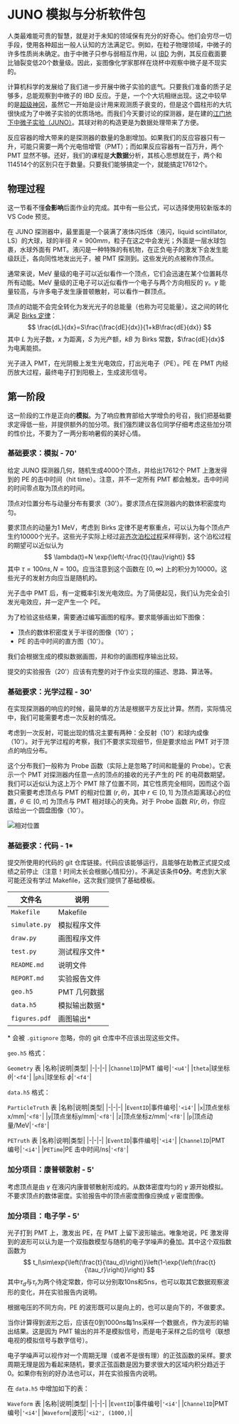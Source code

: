 # JUNO 模拟与分析软件包

人类最难能可贵的智慧，就是对于未知的领域保有充分的好奇心。他们会穷尽一切手段，使用各种超出一般人认知的方法满足它。例如，在粒子物理领域，中微子的许多性质尚未确定。由于中微子只参与弱相互作用，以 [IBD](https://en.wikipedia.org/wiki/Inverse_beta_decay) 为例，其反应截面要比铀裂变低20个数量级。因此，妄图像化学家那样在烧杯中观察中微子是不现实的。

计算机科学的发展给了我们进一步开展中微子实验的底气。只要我们准备的质子足够多，总能观察到中微子的 IBD 反应。于是，一个个大坑相继出现。这之中较早的是[超级神冈](https://en.wikipedia.org/wiki/Super-Kamiokande)，虽然它一开始是设计用来观测质子衰变的，但是这个圆柱形的大坑很快成为了中微子实验的优质场地。而我们今天要讨论的探测器，是在建的[江门地下中微子实验（JUNO）](https://en.wikipedia.org/wiki/Jiangmen_Underground_Neutrino_Observatory)。其球对称的构造更是为数据处理带来了方便。

反应容器的增大带来的是探测器的数量的急剧增加。如果我们的反应容器只有一升，可能只需要一两个光电倍增管（PMT）；而如果反应容器有一百万升，两个 PMT 显然不够。还好，我们的课程是**大数据**分析，其核心思想就在于，两个和114514个的区别只在于数量。只要我们能够搞定一个，就能搞定17612个。

## 物理过程

这一节看不懂**会影响**后面作业的完成。其中有一些公式，可以选择使用较新版本的 VS Code 预览。

在 JUNO 探测器中，最里面是一个装满了液体闪烁体（液闪，liquid scintillator, LS）的大球，球的半径 $R=900mm$，粒子在这之中会发光；外面是一层水球包裹，水球外面有 PMT。液闪是一种特殊的有机物，在正负电子的激发下会发生能级跃迁，各向同性地发出光子，被 PMT 探测到。这些发光的点被称作顶点。

通常来说，MeV 量级的电子可以近似看作一个顶点，它们会迅速在某个位置耗尽所有动能。MeV 量级的正电子可以近似看作一个电子与两个方向相反的 $\gamma$。$\gamma$ 能量较高，与许多电子发生康普顿散射，可以看作一群顶点。

顶点的动能不会完全转化为发光光子的总能量（也称为可见能量）。这之间的转化满足 [Birks 定律](https://en.wikipedia.org/wiki/Birks%27_law)：
$$
\frac{dL}{dx}=S\frac{\frac{dE}{dx}}{1+kB\frac{dE}{dx}}
$$
其中 $L$ 为光子数，$x$ 为距离，$S$ 为光产额，$kB$ 为 Birks 常数，$\frac{dE}{dx}$ 为电离能损。

光子进入 PMT，在光阴极上发生光电效应，打出光电子（PE）。PE 在 PMT 内经历放大过程，最终电子打到阳极上，生成波形信号。

## 第一阶段

这一阶段的工作是正向的**模拟**。为了响应教育部给大学增负的号召，我们把基础要求定得低一些，并提供额外的加分项。我们强烈建议各位同学仔细考虑这些加分项的性价比，不要为了一两分影响暑假的美好心情。

### 基础要求：模拟 - 70'

给定 JUNO 探测器几何，随机生成4000个顶点，并给出17612个 PMT 上激发得到的 PE 的击中时间（hit time）。注意，并不一定所有 PMT 都会触发。击中时间的时间零点取为顶点的时间。

顶点对位置分布与动量分布有要求（30'）。要求顶点在探测器内的数体积密度均匀。

要求顶点的动量为1 MeV，考虑到 Birks 定律不是考察重点，可以认为每个顶点产生约10000个光子。这些光子实际上经过[非齐次泊松过程](https://en.wikipedia.org/wiki/Poisson_point_process)采样得到，这个泊松过程的期望可以近似认为
$$
\lambda(t)=N \exp{\left(-\frac{t}{\tau}\right)}
$$
其中 $\tau=100ns, N=100$。应当注意到这个函数在 $[0,\infty)$ 上的积分为10000。这些光子的发射方向应当是随机的。

光子击中 PMT 后，有一定概率引发光电效应。为了简便起见，我们认为完全会引发光电效应，并一定产生一个 PE。

为了检验这些结果，需要通过编写画图的程序。要求能够画出如下图像：
* 顶点的数体积密度关于半径的图像（10'）；
* PE 的击中时间的直方图（10'）。

我们会根据生成的模拟数据画图，并和你的画图程序输出比较。

提交的实验报告（20'）应该有完整的对于作业实现的描述、思路、算法等。

### 基础要求：光学过程 - 30'

在实现探测器的响应的时候，最简单的方法是根据平方反比计算。然而，实际情况中，我们可能需要考虑一次反射的情况。

考虑到一次反射，可能出现的情况主要有两种：全反射（10'）和球内成像（10'）。对于光学过程的考察，我们不要求实现细节，但是要求给出 PMT 对于顶点的响应分布。

这个分布我们一般称为 Probe 函数（实际上是忽略了时间和能量的 Probe）。它表示一个 PMT 对探测器内任意一点的顶点的接收的光子产生的 PE 的电荷数期望。我们可以近似认为这上万个 PMT 除了位置不同，其它性质完全相同，因而这个函数只需要考虑顶点与 PMT 的相对位置 $(r,\theta)$，其中 $r\in[0,1]$ 为顶点距离球心的位置，$\theta\in[0,\pi]$ 为顶点与 PMT 相对球心的夹角。对于 Probe 函数 $R(r,\theta)$，你应该给出一个圆盘图像（10'）。

![相对位置](images/pos.png)

### 基础要求：代码 - 1*

提交所使用的代码的 git 仓库链接。代码应该能够运行，且能够在助教正式提交成绩之前停止（注意！时间太长会根据心情扣分）。不满足该条件**0分**。考虑到大家可能还没有学过 Makefile，这次我们提供了基础模板。

|文件名|说明|
|-|-|
|`Makefile`|Makefile|
|`simulate.py`|模拟程序文件|
|`draw.py`|画图程序文件|
|`test.py`|测试程序文件\*|
|`README.md`|说明文件|
|`REPORT.md`|实验报告文件|
|`geo.h5`|PMT 几何数据|
|`data.h5`|模拟输出数据*|
|`figures.pdf`|画图输出*|

\* 会被 `.gitignore` 忽略，你的 git 仓库中不应该出现这些文件。

`geo.h5` 格式：

`Geometry` 表
|名称|说明|类型|
|-|-|-|
|`ChannelID`|PMT 编号|`'<u4'`|
|`theta`|球坐标 $\theta$|`'<f4'`|
|`phi`|球坐标 $\phi$|`'<f4'`|

`data.h5` 格式：

`ParticleTruth` 表
|名称|说明|类型|
|-|-|-|
|`EventID`|事件编号|`'<i4'`|
|`x`|顶点坐标x/mm|`'<f8'`|
|`y`|顶点坐标y/mm|`'<f8'`|
|`z`|顶点坐标z/mm|`'<f8'`|
|`p`|顶点动量/MeV|`'<f8'`|

`PETruth` 表
|名称|说明|类型|
|-|-|-|
|`EventID`|事件编号|`'<i4'`|
|`ChannelID`|PMT 编号|`'<i4'`|
|`PETime`|PE 击中时间/ns|`'<f8'`|

### 加分项目：康普顿散射 - 5'
考虑顶点是由 $\gamma$ 在液闪内康普顿散射形成的。从数体密度均匀的 $\gamma$ 源开始模拟。不要求顶点的数体密度。实验报告中的顶点密度图像应换成 $\gamma$ 密度图像。

### 加分项目：电子学 - 5'
光子打到 PMT 上，激发出 PE，在 PMT 上留下波形输出。唯象地说，PE 激发得到的波形可以认为是一个双指数模型与随机的电子学噪声的叠加。其中这个双指数函数为
$$
t_l\sim\exp{\left(\frac{t}{\tau_d}\right)}\left(1-\exp{\left(\frac{t}{\tau_r}\right)}\right)
$$
其中$\tau_d$与$\tau_r$为两个待定常数，你可以分别取10ns和5ns，也可以取其它数据观察波形的变化，并在实验报告内说明。

根据电压的不同方向，PE 的波形既可以是向上的，也可以是向下的，不做要求。

当你计算得到波形之后，应该在0到1000ns每1ns采样一个数据点，作为波形的输出结果。这是因为 PMT 输出的并不是模拟信号，而是电子采样之后的信号（联想电视的模拟信号与数字信号）。

电子学噪声可以视作对一个周期无理（或者不是很有理）的正弦函数的采样。要求周期无理是因为看起来随机，要求正弦函数是因为要求很大的区域内积分趋近于0。如果你有别的好办法也可以，并在实验报告内说明。

在 `data.h5` 中增加如下的表：

`Waveform` 表
|名称|说明|类型|
|-|-|-|
|`EventID`|事件编号|`'<i4'`|
|`ChannelID`|PMT 编号|`'<i4'`|
|`Waveform`|波形|`'<i2', (1000,)`|
